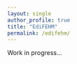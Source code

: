 ```yaml
---
layout: single
author_profile: true
title: "EdiFEHM"
permalink: /edifehm/
---
```


Work in progress...